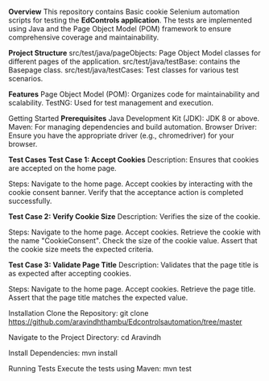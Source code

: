 **Overview**
This repository contains Basic cookie Selenium automation scripts for testing the **EdControls application**. 
The tests are implemented using Java and the Page Object Model (POM) framework to ensure comprehensive coverage and maintainability.

**Project Structure**
src/test/java/pageObjects: Page Object Model classes for different pages of the application.
src/test/java/testBase: contains the Basepage class.
src/test/java/testCases: Test classes for various test scenarios.

**Features**
Page Object Model (POM): Organizes code for maintainability and scalability.
TestNG: Used for test management and execution.

Getting Started
**Prerequisites**
Java Development Kit (JDK): JDK 8 or above.
Maven: For managing dependencies and build automation.
Browser Driver: Ensure you have the appropriate driver (e.g., chromedriver) for your browser.

**Test Cases**
**Test Case 1: Accept Cookies**
Description: Ensures that cookies are accepted on the home page.

Steps:
Navigate to the home page.
Accept cookies by interacting with the cookie consent banner.
Verify that the acceptance action is completed successfully.

**Test Case 2: Verify Cookie Size**
Description: Verifies the size of the cookie.

Steps:
Navigate to the home page.
Accept cookies.
Retrieve the cookie with the name "CookieConsent".
Check the size of the cookie value.
Assert that the cookie size meets the expected criteria.

**Test Case 3: Validate Page Title**
Description: Validates that the page title is as expected after accepting cookies.

Steps:
Navigate to the home page.
Accept cookies.
Retrieve the page title.
Assert that the page title matches the expected value.

Installation
Clone the Repository:
git clone https://github.com/aravindhthambu/Edcontrolsautomation/tree/master

Navigate to the Project Directory:
cd Aravindh

Install Dependencies:
mvn install

Running Tests
Execute the tests using Maven:
mvn test
